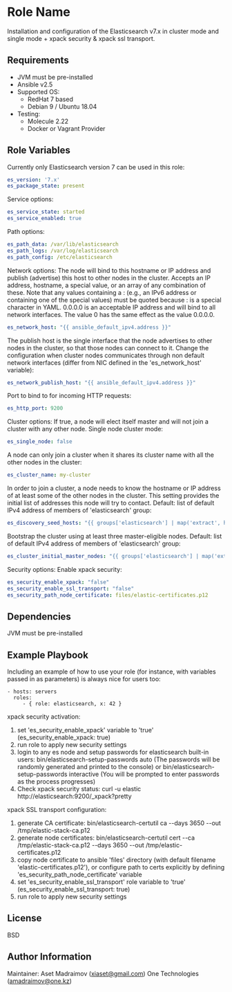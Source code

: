 Role Name
=========
Installation and configuration of the Elasticsearch v7.x in cluster mode and single mode + xpack security & xpack ssl transport.

Requirements
------------
- JVM must be pre-installed
- Ansible v2.5
- Supported OS:
  - RedHat 7 based
  - Debian 9 / Ubuntu 18.04
- Testing:
  - Molecule 2.22
  - Docker or Vagrant Provider


Role Variables
--------------
Currently only Elasticsearch version 7 can be used in this role:
```yaml
es_version: '7.x'
es_package_state: present
```

Service options:
```yaml
es_service_state: started
es_service_enabled: true
```

Path options:
```yaml
es_path_data: /var/lib/elasticsearch
es_path_logs: /var/log/elasticsearch
es_path_config: /etc/elasticsearch
```

Network options:
The node will bind to this hostname or IP address and publish (advertise) this host to other nodes in the cluster. Accepts an IP address, hostname, a special value, or an array of any combination of these. Note that any values containing a : (e.g., an IPv6 address or containing one of the special values) must be quoted because : is a special character in YAML. 0.0.0.0 is an acceptable IP address and will bind to all network interfaces. The value 0 has the same effect as the value 0.0.0.0.
```yaml
es_network_host: "{{ ansible_default_ipv4.address }}"
```
The publish host is the single interface that the node advertises to other nodes in the cluster, so that those nodes can connect to it. Change the configuration when cluster nodes communicates through non default network interfaces (differ from NIC defined in the 'es_network_host' variable):
```yaml
es_network_publish_host: "{{ ansible_default_ipv4.address }}"
```
Port to bind to for incoming HTTP requests:
```yaml
es_http_port: 9200
```

Cluster options:
If true, a node will elect itself master and will not join a cluster with any other node. Single node cluster mode:
```yaml
es_single_node: false
```
A node can only join a cluster when it shares its cluster name with all the other nodes in the cluster:
```yaml
es_cluster_name: my-cluster
```
In order to join a cluster, a node needs to know the hostname or IP address of at least some of the other nodes in the cluster. This setting provides the initial list of addresses this node will try to contact. Default: list of default IPv4 address of members of 'elasticsearch' group:
```yaml
es_discovery_seed_hosts: "{{ groups['elasticsearch'] | map('extract', hostvars, ['ansible_default_ipv4','address']) | list }}"
```
Bootstrap the cluster using at least three master-eligible nodes. Default: list of default IPv4 address of members of 'elasticsearch' group:
```yaml
es_cluster_initial_master_nodes: "{{ groups['elasticsearch'] | map('extract', hostvars, ['ansible_default_ipv4','address']) | list }}"
```

Security options:
Enable xpack security:
```yaml
es_security_enable_xpack: "false"
es_security_enable_ssl_transport: "false"
es_security_path_node_certificate: files/elastic-certificates.p12
```

Dependencies
------------

JVM must be pre-installed


Example Playbook
----------------

Including an example of how to use your role (for instance, with variables
passed in as parameters) is always nice for users too:

    - hosts: servers
      roles:
         - { role: elasticsearch, x: 42 }

xpack security activation:
1. set 'es_security_enable_xpack' variable to 'true' (es_security_enable_xpack: true)
2. run role to apply new security settings
3. login to any es node and setup passwords for elasticsearch built-in users:
     bin/elasticsearch-setup-passwords auto (The passwords will be randomly generated and printed to the console)
     or
     bin/elasticsearch-setup-passwords interactive (You will be prompted to enter passwords as the process progresses)
4. Check xpack security status:
     curl -u elastic http://elasticsearch:9200/_xpack?pretty

xpack SSL transport configuration:
1. generate CA certificate:
     bin/elasticsearch-certutil ca --days 3650 --out /tmp/elastic-stack-ca.p12
2. generate node certificates:
     bin/elasticsearch-certutil cert --ca /tmp/elastic-stack-ca.p12 --days 3650 --out /tmp/elastic-certificates.p12
3. copy node certificate to ansible 'files' directory (with default filename 'elastic-certificates.p12'), or configure path to certs explicitly by defining 'es_security_path_node_certificate' variable
4. set 'es_security_enable_ssl_transport' role variable to 'true' (es_security_enable_ssl_transport: true)
5. run role to apply new security settings


License
-------

BSD

Author Information
------------------
Maintainer: Aset Madraimov (xiaset@gmail.com) One Technologies (amadraimov@one.kz)
